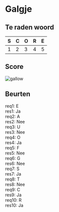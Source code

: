 # Galgje

## Te raden woord

|S|C|O|R|E|
|-|-|-|-|-|
|1|2|3|4|5|

## Score
![gallow](./images/6.png)

## Beurten
req1: E  
res1: Ja  
req2: A  
res2: Nee  
req3: U  
res3: Nee  
req4: O  
res4: Ja  
req5: F  
res5: Nee  
req6: G  
res6: Nee  
req7: S  
res7: Ja  
req8: T  
res8: Nee  
req9: C   
res9: Ja  
req10: R  
res10: Ja